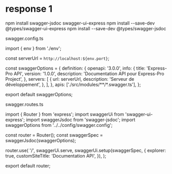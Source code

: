 # response 1

npm install swagger-jsdoc swagger-ui-express
npm install --save-dev @types/swagger-ui-express
npm install --save-dev @types/swagger-jsdoc



swagger.config.ts

import { env } from './env';

const serverUrl = `http://localhost:${env.port}`;

const swaggerOptions = {
  definition: {
    openapi: '3.0.0',
    info: {
      title: 'Express-Pro API',
      version: '1.0.0',
      description: 'Documentation API pour Express-Pro Project',
    },
    servers: [
      {
        url: serverUrl,
        description: 'Serveur de développement',
      },
    ],
  },
  apis: ['./src/modules/**/*.swagger.ts'],
};

export default swaggerOptions;



swagger.routes.ts

import { Router } from 'express';
import swaggerUi from 'swagger-ui-express';
import swaggerJsdoc from 'swagger-jsdoc';
import swaggerOptions from '../../config/swagger.config';

const router = Router();
const swaggerSpec = swaggerJsdoc(swaggerOptions);

router.use(
  '/',
  swaggerUi.serve,
  swaggerUi.setup(swaggerSpec, {
    explorer: true,
    customSiteTitle: 'Documentation API',
  }),
);

export default router;
